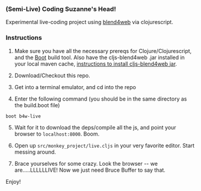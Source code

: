 ### (Semi-Live) Coding Suzanne's Head!

Experimental live-coding project using [blend4web](http://www.blend4web.org/) via clojurescript.

### Instructions

1. Make sure you have all the necessary prereqs for Clojure/Clojurescript, and the [Boot](http://www.boot-clj.com/) build tool.  Also have the cljs-blend4web .jar installed in your local maven cache, [instructions to install cljs-blend4web jar](https://github.com/mikebelanger/cljs-blend4web).

2. Download/Checkout this repo.

3. Get into a terminal emulator, and cd into the repo

4. Enter the following command (you should be in the same directory as the build.boot file)
```bash
boot b4w-live
```

5. Wait for it to download the deps/compile all the js, and point your browser to `localhost:8000`.  Boom.

6. Open up `src/monkey_project/live.cljs` in your very favorite editor.  Start messing around.

7. Brace yourselves for some crazy.  Look the browser -- we are.....LLLLLLIVE!  Now we just need Bruce Buffer to say that.

Enjoy!

